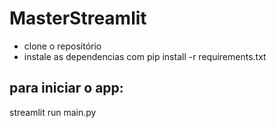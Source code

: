 # MasterStreamlit
- clone o repositório
- instale as dependencias com
 pip install -r requirements.txt
## para iniciar o app:
streamlit run main.py
